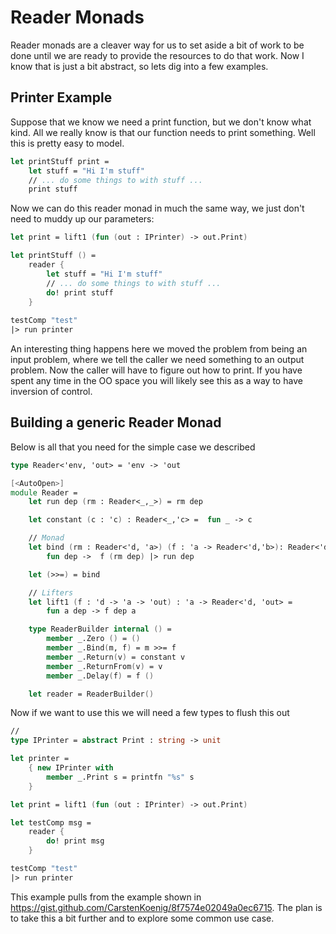 # Reader Monads

Reader monads are a cleaver way for us to set aside a bit of work to be done until we are ready to provide the resources to do that work. Now I know that is just a bit abstract, so lets dig into a few examples. 

## Printer Example

Suppose that we know we need a print function, but we don't know what kind. All we really know is that our function needs to print something. Well this is pretty easy to model.

```fs
let printStuff print =
    let stuff = "Hi I'm stuff"
    // ... do some things to with stuff ...
    print stuff
```

Now we can do this reader monad in much the same way, we just don't need to muddy up our parameters:

```fs
let print = lift1 (fun (out : IPrinter) -> out.Print)

let printStuff () =
    reader {
        let stuff = "Hi I'm stuff"
        // ... do some things to with stuff ...
        do! print stuff
    }
    
testComp "test"
|> run printer
```

An interesting thing happens here we moved the problem from being an input problem, where we tell the caller we need something to an output problem. Now the caller will have to figure out how to print. If you have spent any time in the OO space you will likely see this as a way to have inversion of control. 

## Building a generic Reader Monad

Below is all that you need for the simple case we described

```fs
type Reader<'env, 'out> = 'env -> 'out

[<AutoOpen>]
module Reader =
    let run dep (rm : Reader<_,_>) = rm dep

    let constant (c : 'c) : Reader<_,'c> =  fun _ -> c

    // Monad 
    let bind (rm : Reader<'d, 'a>) (f : 'a -> Reader<'d,'b>): Reader<'d, 'b> =
        fun dep ->  f (rm dep) |> run dep 

    let (>>=) = bind

    // Lifters
    let lift1 (f : 'd -> 'a -> 'out) : 'a -> Reader<'d, 'out> =
        fun a dep -> f dep a

    type ReaderBuilder internal () =
        member _.Zero () = ()
        member _.Bind(m, f) = m >>= f
        member _.Return(v) = constant v
        member _.ReturnFrom(v) = v
        member _.Delay(f) = f ()

    let reader = ReaderBuilder()
```

Now if we want to use this we will need a few types to flush this out

```fs
//
type IPrinter = abstract Print : string -> unit

let printer = 
    { new IPrinter with
        member _.Print s = printfn "%s" s
    }

let print = lift1 (fun (out : IPrinter) -> out.Print)

let testComp msg = 
    reader {
        do! print msg
    }

testComp "test"
|> run printer

```

This example pulls from the example shown in <https://gist.github.com/CarstenKoenig/8f7574e02049a0ec6715>. The plan is to take this a bit further and to explore some common use case.
